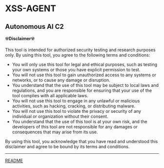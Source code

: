 # XSS-AGENT
## Autonomous AI C2

☢️**Disclaimer**☢️

This tool is intended for authorized security testing and research purposes only. By using this tool, you agree to the following terms and conditions:

- You will only use this tool for legal and ethical purposes, such as testing your own systems or those you have explicit permission to test.
- You will not use this tool to gain unauthorized access to any systems or networks, or to cause any damage or disruption.
- You understand that the use of this tool may be subject to local laws and regulations, and you are responsible for ensuring that your use of the tool complies with all applicable laws.
- You will not use this tool to engage in any unlawful or malicious activities, such as hacking, cracking, or distributing malware.
- You will not use this tool to violate the privacy or security of any individual or organization without their consent.
- You understand that the use of this tool is at your own risk, and the developers of this tool are not responsible for any damages or consequences that may arise from its use.

By using this tool, you acknowledge that you have read and understood this disclaimer and agree to be bound by its terms and conditions.

---

[README](docs/Xss%20Agent.pdf)
